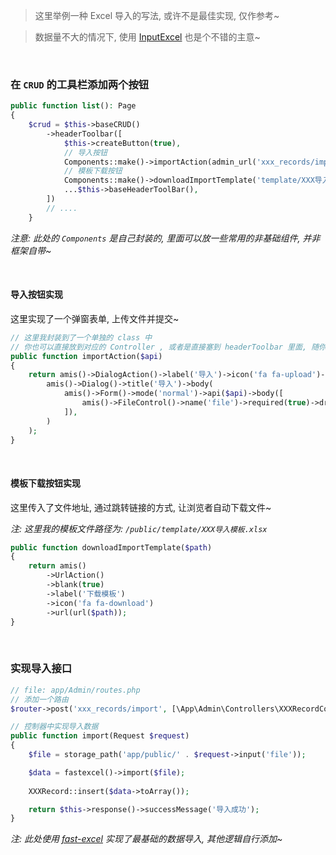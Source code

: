 > 这里举例一种 Excel 导入的写法, 或许不是最佳实现, 仅作参考~

> 数据量不大的情况下, 使用 [InputExcel](https://aisuda.bce.baidu.com/amis/zh-CN/components/form/input-excel) 也是个不错的主意~

<br>

### 在 `CRUD` 的工具栏添加两个按钮


```php
public function list(): Page
{
    $crud = $this->baseCRUD()
        ->headerToolbar([
            $this->createButton(true),
			// 导入按钮
            Components::make()->importAction(admin_url('xxx_records/import')),
            // 模板下载按钮
			Components::make()->downloadImportTemplate('template/XXX导入模板.xlsx'),
            ...$this->baseHeaderToolBar(),
        ])
		// ....
	}
```

_注意: 此处的 `Components` 是自己封装的, 里面可以放一些常用的非基础组件, 并非框架自带~_

<br>

#### 导入按钮实现

这里实现了一个弹窗表单, 上传文件并提交~

```php
// 这里我封装到了一个单独的 class 中
// 你也可以直接放到对应的 Controller , 或者是直接塞到 headerToolbar 里面, 随你高兴~
public function importAction($api)
{
    return amis()->DialogAction()->label('导入')->icon('fa fa-upload')->dialog(
        amis()->Dialog()->title('导入')->body(
            amis()->Form()->mode('normal')->api($api)->body([
                amis()->FileControl()->name('file')->required(true)->drag(true),
            ]),
        )
    );
}
```

<br>

#### 模板下载按钮实现

这里传入了文件地址, 通过跳转链接的方式, 让浏览者自动下载文件~

_注: 这里我的模板文件路径为: `/public/template/XXX导入模板.xlsx`_

```php
public function downloadImportTemplate($path)
{
    return amis()
        ->UrlAction()
        ->blank(true)
        ->label('下载模板')
        ->icon('fa fa-download')
        ->url(url($path));
}
```

<br>

### 实现导入接口

```php
// file: app/Admin/routes.php
// 添加一个路由
$router->post('xxx_records/import', [\App\Admin\Controllers\XXXRecordController::class, 'import']);
```

```php
// 控制器中实现导入数据
public function import(Request $request)
{
    $file = storage_path('app/public/' . $request->input('file'));

    $data = fastexcel()->import($file);
    
    XXXRecord::insert($data->toArray());

    return $this->response()->successMessage('导入成功');
}
```

_注: 此处使用 [fast-excel](https://github.com/rap2hpoutre/fast-excel) 实现了最基础的数据导入, 其他逻辑自行添加~_
